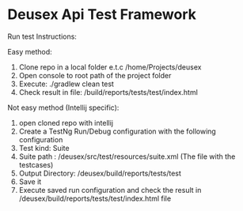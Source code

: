 # Deusex Api Test Framework

Run test Instructions:

Easy method:

1. Clone repo in a local folder e.t.c /home/Projects/deusex
2. Open console to root path of the project folder
3. Execute: ./gradlew clean test
4. Check result in file: <RootProjectPath>/build/reports/tests/test/index.html

Not easy method (Intellij specific):

1. open cloned repo with intellij
2. Create a TestNg Run/Debug configuration with the following configuration
3. Test kind: Suite
4. Suite path : <Local folder>/deusex/src/test/resources/suite.xml (The file with the testcases)
5. Output Directory: <Local folder>/deusex/build/reports/tests/test
6. Save it
7. Execute saved run configuration and check the result in <Local folder>/deusex/build/reports/tests/test/index.html file

